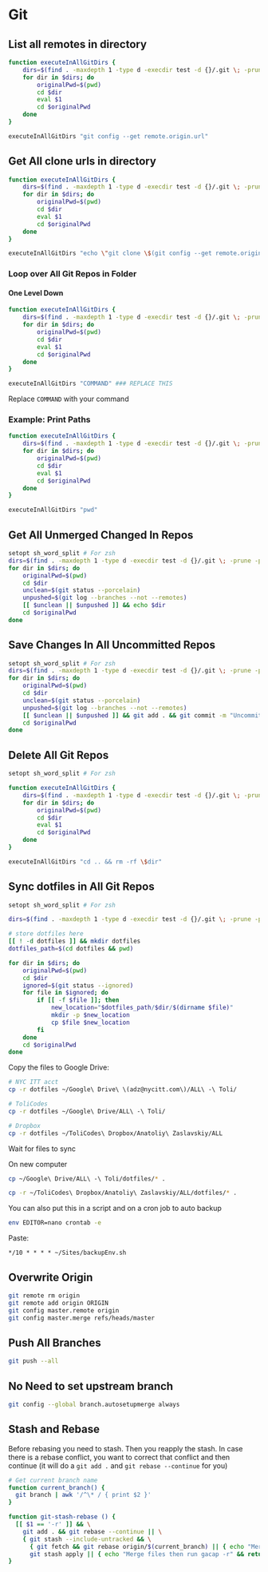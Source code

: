 # Git
## List all remotes in directory
```bash
function executeInAllGitDirs {
	dirs=$(find . -maxdepth 1 -type d -execdir test -d {}/.git \; -prune -print 2>/dev/null)
	for dir in $dirs; do
		originalPwd=$(pwd)
		cd $dir
		eval $1
		cd $originalPwd
	done
}

executeInAllGitDirs "git config --get remote.origin.url"
```

## Get All clone urls in directory
```bash
function executeInAllGitDirs {
	dirs=$(find . -maxdepth 1 -type d -execdir test -d {}/.git \; -prune -print 2>/dev/null)
	for dir in $dirs; do
		originalPwd=$(pwd)
		cd $dir
		eval $1
		cd $originalPwd
	done
}

executeInAllGitDirs "echo \"git clone \$(git config --get remote.origin.url)\""
```

### Loop over All Git Repos in Folder

#### One Level Down
```bash
function executeInAllGitDirs {
	dirs=$(find . -maxdepth 1 -type d -execdir test -d {}/.git \; -prune -print 2>/dev/null)
	for dir in $dirs; do
		originalPwd=$(pwd)
		cd $dir
		eval $1
		cd $originalPwd
	done
}

executeInAllGitDirs "COMMAND" ### REPLACE THIS

```
Replace `COMMAND` with your command

### Example: Print Paths
```bash
function executeInAllGitDirs {
	dirs=$(find . -maxdepth 1 -type d -execdir test -d {}/.git \; -prune -print 2>/dev/null)
	for dir in $dirs; do
		originalPwd=$(pwd)
		cd $dir
		eval $1
		cd $originalPwd
	done
}

executeInAllGitDirs "pwd" 
```

## Get All Unmerged Changed In Repos
```bash
setopt sh_word_split # For zsh
dirs=$(find . -maxdepth 1 -type d -execdir test -d {}/.git \; -prune -print 2>/dev/null)
for dir in $dirs; do
	originalPwd=$(pwd)
	cd $dir
    unclean=$(git status --porcelain)
    unpushed=$(git log --branches --not --remotes)
    [[ $unclean || $unpushed ]] && echo $dir
	cd $originalPwd
done
```

## Save Changes In All Uncommitted Repos
```bash
setopt sh_word_split # For zsh
dirs=$(find . -maxdepth 1 -type d -execdir test -d {}/.git \; -prune -print 2>/dev/null)
for dir in $dirs; do
	originalPwd=$(pwd)
	cd $dir
    unclean=$(git status --porcelain)
    unpushed=$(git log --branches --not --remotes)
    [[ $unclean || $unpushed ]] && git add . && git commit -m "Uncommited Changes" && git push --all
	cd $originalPwd
done
```

## Delete All Git Repos
```bash
setopt sh_word_split # For zsh

function executeInAllGitDirs {
	dirs=$(find . -maxdepth 1 -type d -execdir test -d {}/.git \; -prune -print 2>/dev/null)
	for dir in $dirs; do
		originalPwd=$(pwd)
		cd $dir
		eval $1
		cd $originalPwd
	done
}

executeInAllGitDirs "cd .. && rm -rf \$dir" 
```

## Sync dotfiles in All Git Repos
```bash
setopt sh_word_split # For zsh

dirs=$(find . -maxdepth 1 -type d -execdir test -d {}/.git \; -prune -print 2>/dev/null)

# store dotfiles here
[[ ! -d dotfiles ]] && mkdir dotfiles
dotfiles_path=$(cd dotfiles && pwd)

for dir in $dirs; do
	originalPwd=$(pwd)
	cd $dir
	ignored=$(git status --ignored)
	for file in $ignored; do
		if [[ -f $file ]]; then
			new_location="$dotfiles_path/$dir/$(dirname $file)"
			mkdir -p $new_location
			cp $file $new_location
		fi
	done
	cd $originalPwd
done
```

Copy the files to Google Drive:
```bash
# NYC ITT acct
cp -r dotfiles ~/Google\ Drive\ \(adz@nycitt.com\)/ALL\ -\ Toli/

# ToliCodes
cp -r dotfiles ~/Google\ Drive/ALL\ -\ Toli/

# Dropbox
cp -r dotfiles ~/ToliCodes\ Dropbox/Anatoliy\ Zaslavskiy/ALL
```

Wait for files to sync

On new computer
```bash
cp ~/Google\ Drive/ALL\ -\ Toli/dotfiles/* .

cp -r ~/ToliCodes\ Dropbox/Anatoliy\ Zaslavskiy/ALL/dotfiles/* .
```

You can also put this in a script and on a cron job to auto backup

```bash
env EDITOR=nano crontab -e
```

Paste:
```
*/10 * * * * ~/Sites/backupEnv.sh
```

## Overwrite Origin
```bash
git remote rm origin
git remote add origin ORIGIN
git config master.remote origin
git config master.merge refs/heads/master
```

## Push All Branches
```bash
git push --all
```

## No Need to set upstream branch
```bash
git config --global branch.autosetupmerge always
```

## Stash and Rebase
Before rebasing you need to stash. Then you reapply the stash.
In case there is a rebase conflict, you want to correct that conflict
and then continue (it will do a `git add .` and `git rebase --continue`
for you)

```bash
# Get current branch name
function current_branch() {
  git branch | awk '/^\* / { print $2 }'
}

function git-stash-rebase () {
  [[ $1 == '-r' ]] && \
    git add . && git rebase --continue || \
    { git stash --include-untracked && \
      { git fetch && git rebase origin/$(current_branch) || { echo "Merge files then run gacap -r" && return 1 } } && \
      git stash apply || { echo "Merge files then run gacap -r" && return 1 } }
}
```

<!--stackedit_data:
eyJoaXN0b3J5IjpbLTE3NDUwMDY5NjYsLTIxMzY5Mjk1NTksMT
U2Njc3MTY3MCw2MDA4MjU1NCwxNDAyNTUyNDEyLDE5MDU0OTQ1
NTYsLTE1MDI5OTg5NzAsNDc2MjIwNTYyXX0=
-->